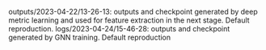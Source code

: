 outputs/2023-04-22/13-26-13: outputs and checkpoint generated by deep metric learning and used for feature extraction in the next stage. Default reproduction.
logs/2023-04-24/15-46-28: outputs and checkpoint generated by GNN training. Default reproduction
